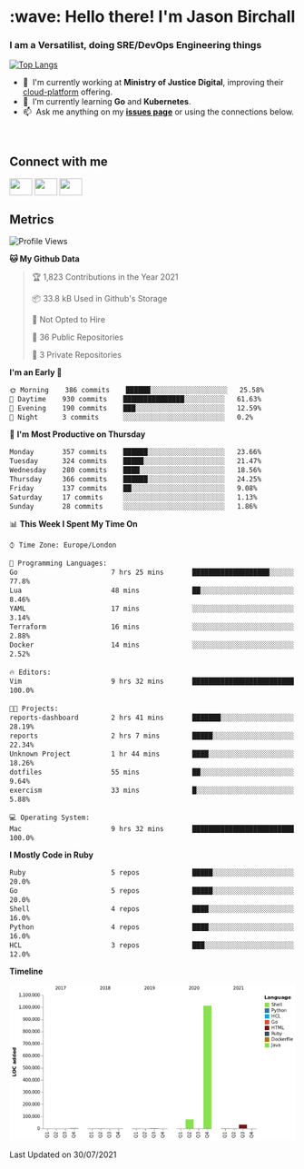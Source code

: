 <h1 align="left" id="jason-title">:wave: Hello there! I'm Jason Birchall</h1>
<h3 align="left">I am a Versatilist, doing SRE/DevOps Engineering things</h3>

[![Top Langs](https://github-readme-stats.vercel.app/api?username=jasonBirchall&show_icons=true&count_private=true&include_all_commits=true&theme=gruvbox)](https://github.com/anuraghazra/github-readme-stats)

- :office: &nbsp;I'm currently working at **Ministry of Justice Digital**, improving their [cloud-platform](https://github.com/ministryofjustice/cloud-platform) offering.
- :seedling: &nbsp;I’m currently learning **Go** and **Kubernetes**.
- :mailbox: &nbsp;Ask me anything on my **[issues page]** or using the connections below.


<br>

<h2>Connect with me</h2>
<p>
<a href="https://twitter.com/jsonBirchall" target="blank"><img align="center" src="https://cdn.jsdelivr.net/npm/simple-icons@3.0.1/icons/twitter.svg" alt="" height="30" width="40" /></a>
<a href="https://keybase.io/json0" target="blank"><img align="center" src="https://cdn.jsdelivr.net/npm/simple-icons@3.0.1/icons/keybase.svg" alt="" height="30" width="40" /></a>
<a href="https://www.reddit.com/user/kakorate" target="blank"><img align="center" src="https://cdn.jsdelivr.net/npm/simple-icons@3.0.1/icons/reddit.svg" alt="" height="30" width="40" /></a>
</p>

<h2>Metrics</h2>

<!--START_SECTION:waka-->
![Profile Views](http://img.shields.io/badge/Profile%20Views-0-blue)

**🐱 My Github Data** 

> 🏆 1,823 Contributions in the Year 2021
 > 
> 📦 33.8 kB Used in Github's Storage 
 > 
> 🚫 Not Opted to Hire
 > 
> 📜 36 Public Repositories 
 > 
> 🔑 3 Private Repositories  
 > 
**I'm an Early 🐤** 

```text
🌞 Morning    386 commits    ██████░░░░░░░░░░░░░░░░░░░   25.58% 
🌆 Daytime    930 commits    ███████████████░░░░░░░░░░   61.63% 
🌃 Evening    190 commits    ███░░░░░░░░░░░░░░░░░░░░░░   12.59% 
🌙 Night      3 commits      ░░░░░░░░░░░░░░░░░░░░░░░░░   0.2%

```
📅 **I'm Most Productive on Thursday** 

```text
Monday       357 commits    ██████░░░░░░░░░░░░░░░░░░░   23.66% 
Tuesday      324 commits    █████░░░░░░░░░░░░░░░░░░░░   21.47% 
Wednesday    280 commits    ████░░░░░░░░░░░░░░░░░░░░░   18.56% 
Thursday     366 commits    ██████░░░░░░░░░░░░░░░░░░░   24.25% 
Friday       137 commits    ██░░░░░░░░░░░░░░░░░░░░░░░   9.08% 
Saturday     17 commits     ░░░░░░░░░░░░░░░░░░░░░░░░░   1.13% 
Sunday       28 commits     ░░░░░░░░░░░░░░░░░░░░░░░░░   1.86%

```


📊 **This Week I Spent My Time On** 

```text
⌚︎ Time Zone: Europe/London

💬 Programming Languages: 
Go                       7 hrs 25 mins       ███████████████████░░░░░░   77.8% 
Lua                      48 mins             ██░░░░░░░░░░░░░░░░░░░░░░░   8.46% 
YAML                     17 mins             ░░░░░░░░░░░░░░░░░░░░░░░░░   3.14% 
Terraform                16 mins             ░░░░░░░░░░░░░░░░░░░░░░░░░   2.88% 
Docker                   14 mins             ░░░░░░░░░░░░░░░░░░░░░░░░░   2.52%

🔥 Editors: 
Vim                      9 hrs 32 mins       █████████████████████████   100.0%

🐱‍💻 Projects: 
reports-dashboard        2 hrs 41 mins       ███████░░░░░░░░░░░░░░░░░░   28.19% 
reports                  2 hrs 7 mins        █████░░░░░░░░░░░░░░░░░░░░   22.34% 
Unknown Project          1 hr 44 mins        ████░░░░░░░░░░░░░░░░░░░░░   18.26% 
dotfiles                 55 mins             ██░░░░░░░░░░░░░░░░░░░░░░░   9.64% 
exercism                 33 mins             █░░░░░░░░░░░░░░░░░░░░░░░░   5.88%

💻 Operating System: 
Mac                      9 hrs 32 mins       █████████████████████████   100.0%

```

**I Mostly Code in Ruby** 

```text
Ruby                     5 repos             █████░░░░░░░░░░░░░░░░░░░░   20.0% 
Go                       5 repos             █████░░░░░░░░░░░░░░░░░░░░   20.0% 
Shell                    4 repos             ████░░░░░░░░░░░░░░░░░░░░░   16.0% 
Python                   4 repos             ████░░░░░░░░░░░░░░░░░░░░░   16.0% 
HCL                      3 repos             ███░░░░░░░░░░░░░░░░░░░░░░   12.0%

```


**Timeline**

![Chart not found](https://raw.githubusercontent.com/jasonBirchall/jasonBirchall/main/charts/bar_graph.png) 


 Last Updated on 30/07/2021
<!--END_SECTION:waka-->

<!-- links -->

[issues page]: https://github.com/jasonBirchall/jasonBirchall/issues "jasonBirchall/issues"
